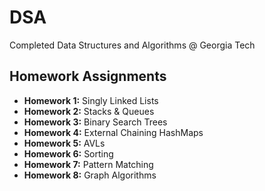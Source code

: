 # DSA
Completed Data Structures and Algorithms @ Georgia Tech

## Homework Assignments
- **Homework 1:** Singly Linked Lists
- **Homework 2:** Stacks & Queues
- **Homework 3:** Binary Search Trees
- **Homework 4:** External Chaining HashMaps
- **Homework 5:** AVLs
- **Homework 6:** Sorting
- **Homework 7:** Pattern Matching
- **Homework 8:** Graph Algorithms
